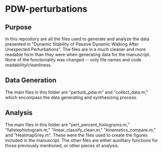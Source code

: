 # PDW-perturbations

## Purpose
In this repository are all the files used to generate and analyze the data presented in "Dynamic Stability of Passive Dynamic Walking After Unexpected Perturbations". The files are in a much cleaner and more readable form than they were when generating data for the manuscript. None of the functionality was changed -- only file names and code readability/cleanliness. 

## Data Generation 
The main files in this folder are "perturb_pdw.m" and "collect_data.m," which encompass the data generating and synthesizing process. 

## Analysis
The main files in this folder are "pert_percent_histograms.m," "fallstephistogram.m," "linear_classify_clean.m," "kinematics_compare.m," and "HeatmapGrey.m". These were the files used to create the figures included in the manuscript. The other files are either auxilliary functions for those previously mentioned, or other pieces of analysis. 
